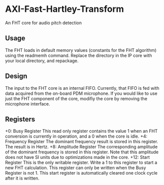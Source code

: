 # AXI-Fast-Hartley-Transform
An FHT core for audio pitch detection

## Usage
The FHT loads in default memory values (constants for the FHT algorithm) using the readmemh command. Replace the directory in the IP core with your local directory, and repackage.

## Design
The input to the FHT core is an internal FIFO. Currently, that FIFO is fed with data acquired from the on-board PDM microphone. If you would like to use just the FHT component of the core, modifiy the core by removing the microphone interface. 

## Registers
+0: Busy Register
	This read only register contains the value 1 when an FHT conversion is currently in operation, and a 0 when the core is idle.
+4: Frequency Register
	The dominant frequency result is stored in this register. The result is in Hertz.
+8: Amplitude Register
	The corresponding amplitude of the dominant frequency is stored in this register. Note that this amplitude does not have SI units due to optimizations made in the core. 
+12: Start Register
	This is the only writable register. Write a 1 to this register to start a new FHT calculation. This register can only be written when the Busy Register is not 1. This start register is automatically cleared one clock cycle after it is written. 

